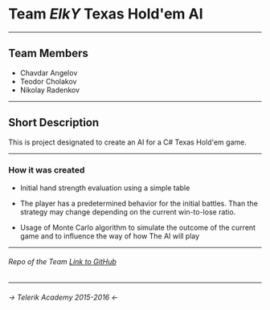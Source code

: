 # Team _ElkY_ Texas Hold'em AI
- - - - 

## Team Members
* Chavdar Angelov
* Teodor Cholakov
* Nikolay Radenkov

- - - - 

## Short Description

This is project designated to create an AI for a C# Texas Hold'em game.

- - - - 

### How it was created

- Initial hand strength evaluation using a simple table

- The player has a predetermined behavior for the initial battles.
Than the strategy may change depending on the current win-to-lose ratio.

- Usage of Monte Carlo algorithm to simulate the outcome of the current game
and to influence the way of how The AI will play
 

- - - - 

###### Repo of the Team [Link to GitHub](https://github.com/Project-ElkY/Project)

- - - - 

###### -> Telerik Academy 2015-2016 <-

